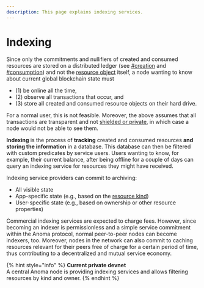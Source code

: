 ```yaml
---
description: This page explains indexing services.
---
```


# Indexing

Since only the commitments and nullifiers of created and consumed resources are stored on a distributed ledger (see [#creation](../resources/#creation "mention") and [#consumption](../resources/#consumption "mention")) and not the [resource object](broken-reference) itself, a node wanting to know about current global blockchain state must

* (1) be online all the time,
* (2) observe all transactions that occur, and&#x20;
* (3) store all created and consumed resource objects on their hard drive.

For a normal user, this is not feasible. Moreover, the above assumes that all transactions are transparent and not [shielded or private](../page/information-flow-control.md), in which case a node would not be able to see them.

**Indexing** is the process of **tracking** created and consumed resources **and storing the information** in a database. This database can then be filtered with custom predicates by service users. Users wanting to know, for example, their current balance, after being offline for a couple of days can query an indexing service for resources they might have received.

Indexing service providers can commit to archiving:

* All visible state
* App-specific state (e.g., based on the [resource kind](../resources/#resource-kind))
* User-specific state (e.g., based on ownership or other resource properties)

Commercial indexing services are expected to charge fees. However, since becoming an indexer is permissionless and a simple service commitment within the Anoma protocol, normal peer-to-peer nodes can become indexers, too. Moreover, nodes in the network can also commit to caching resources relevant for their peers free of charge for a certain period of time, thus contributing to a decentralized and mutual service economy.

{% hint style="info" %}
**Current private devnet**\
A central Anoma node is providing indexing services and allows filtering resources by kind and owner.
{% endhint %}
